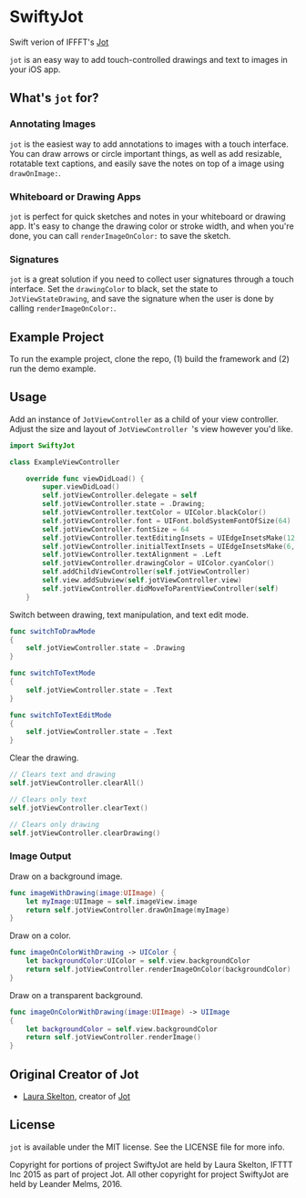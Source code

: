 # SwiftyJot
Swift verion of IFFFT's [Jot](https://github.com/IFTTT/jot)

`jot` is an easy way to add touch-controlled drawings and text to images in your iOS app.

## What's `jot` for?
### Annotating Images
`jot` is the easiest way to add annotations to images with a touch interface. You can draw arrows or circle important things, as well as add resizable, rotatable text captions, and easily save the notes on top of a image using `drawOnImage:`.

### Whiteboard or Drawing Apps
`jot` is perfect for quick sketches and notes in your whiteboard or drawing app. It's easy to change the drawing color or stroke width, and when you're done, you can call `renderImageOnColor:` to save the sketch.

### Signatures
`jot` is a great solution if you need to collect user signatures through a touch interface. Set the `drawingColor` to black, set the state to `JotViewStateDrawing`, and save the signature when the user is done by calling `renderImageOnColor:`.

## Example Project

To run the example project, clone the repo, (1) build the framework and (2) run the demo example.

## Usage

Add an instance of `JotViewController` as a child of your view controller. Adjust the size and layout of `JotViewController `'s view however you'd like.

```swift
import SwiftyJot

class ExampleViewController

    override func viewDidLoad() {
        super.viewDidLoad()
        self.jotViewController.delegate = self
        self.jotViewController.state = .Drawing;
        self.jotViewController.textColor = UIColor.blackColor()
        self.jotViewController.font = UIFont.boldSystemFontOfSize(64)
        self.jotViewController.fontSize = 64
        self.jotViewController.textEditingInsets = UIEdgeInsetsMake(12, 6, 0, 6)
        self.jotViewController.initialTextInsets = UIEdgeInsetsMake(6, 6, 6, 6)
        self.jotViewController.textAlignment = .Left
        self.jotViewController.drawingColor = UIColor.cyanColor()
        self.addChildViewController(self.jotViewController)
        self.view.addSubview(self.jotViewController.view)
        self.jotViewController.didMoveToParentViewController(self)
    }
```
Switch between drawing, text manipulation, and text edit mode.

```swift
func switchToDrawMode
{
	self.jotViewController.state = .Drawing
}

func switchToTextMode
{
	self.jotViewController.state = .Text
}

func switchToTextEditMode
{
	self.jotViewController.state = .Text
}
```
Clear the drawing.

```swift
// Clears text and drawing
self.jotViewController.clearAll()

// Clears only text
self.jotViewController.clearText()

// Clears only drawing
self.jotViewController.clearDrawing()
```

### Image Output

Draw on a background image.

```swift
func imageWithDrawing(image:UIImage) {
	let myImage:UIImage = self.imageView.image
	return self.jotViewController.drawOnImage(myImage)
}
```

Draw on a color.

```swift
func imageOnColorWithDrawing -> UIColor {
	let backgroundColor:UIColor = self.view.backgroundColor
	return self.jotViewController.renderImageOnColor(backgroundColor)
}
```

Draw on a transparent background.

```swift
func imageOnColorWithDrawing(image:UIImage) -> UIImage
{
	let backgroundColor = self.view.backgroundColor
	return self.jotViewController.renderImage()
}
```

## Original Creator of Jot

* [Laura Skelton](https://github.com/lauraskelton), creator of [Jot](https://github.com/IFTTT/jot)

## License

`jot` is available under the MIT license. See the LICENSE file for more info.

Copyright for portions of project SwiftyJot are held by Laura Skelton, IFTTT Inc 2015  as part of project Jot. All other copyright for project SwiftyJot are held by Leander Melms, 2016.
